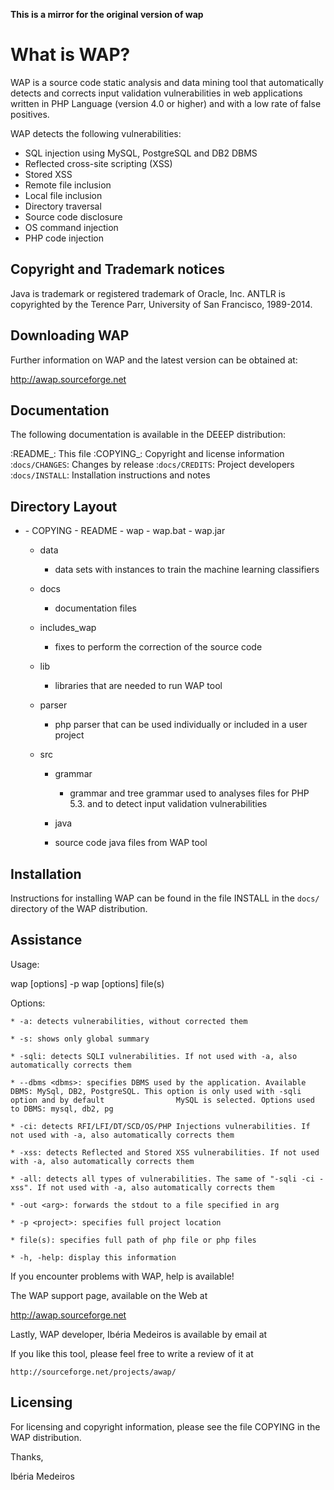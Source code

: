 **This is a mirror for the original version of wap**

What is WAP?
=============

WAP is a source code static analysis and data mining tool that automatically detects and corrects input validation vulnerabilities in web applications written in PHP Language (version 4.0 or higher) and with a low rate of false positives.

WAP detects the following vulnerabilities:
- SQL injection using MySQL, PostgreSQL and DB2 DBMS
- Reflected cross-site scripting (XSS)
- Stored XSS
- Remote file inclusion
- Local file inclusion
- Directory traversal
- Source code disclosure
- OS command injection
- PHP code injection


Copyright and Trademark notices
-------------------------------

  Java is trademark or registered trademark of Oracle, Inc.
  ANTLR is copyrighted by the Terence Parr, University of San Francisco, 1989-2014.


Downloading WAP
---------------

Further information on WAP and the latest version can be obtained at:

  http://awap.sourceforge.net


Documentation
-------------

The following documentation is available in the DEEEP distribution:

:README_:          This file
:COPYING_:         Copyright and license information
:`docs/CHANGES`:  Changes by release
:`docs/CREDITS`:  Project developers
:`docs/INSTALL`:  Installation instructions and notes


Directory Layout
----------------

- <toplevel> 
  - COPYING
  - README
  - wap
  - wap.bat
  - wap.jar
  
  - data
    - data sets with instances to train the machine learning classifiers

  - docs
    - documentation files

  - includes_wap
    - fixes to perform the correction of the source code

  - lib
    - libraries that are needed to run WAP tool

  - parser
    - php parser that can be used individually or included in a user project

  - src
    - grammar
      - grammar and tree grammar used to analyses files for PHP 5.3. and to detect input validation vulnerabilities

    - java
	 - source code java files from WAP tool


Installation
------------

Instructions for installing WAP can be found in the file INSTALL in the
``docs/`` directory of the WAP distribution.


Assistance
----------

Usage:

  wap [options] -p <project>
  wap [options] file(s) 

Options:

	* -a: detects vulnerabilities, without corrected them

	* -s: shows only global summary

	* -sqli: detects SQLI vulnerabilities. If not used with -a, also automatically corrects them

	* --dbms <dbms>: specifies DBMS used by the application. Available DBMS: MySql, DB2, PostgreSQL. This option is only used with -sqli option and by default 				  MySQL is selected. Options used to DBMS: mysql, db2, pg

	* -ci: detects RFI/LFI/DT/SCD/OS/PHP Injections vulnerabilities. If not used with -a, also automatically corrects them

	* -xss: detects Reflected and Stored XSS vulnerabilities. If not used with -a, also automatically corrects them

	* -all: detects all types of vulnerabilities. The same of "-sqli -ci -xss". If not used with -a, also automatically corrects them

	* -out <arg>: forwards the stdout to a file specified in arg

	* -p <project>: specifies full project location

	* file(s): specifies full path of php file or php files

	* -h, -help: display this information 


If you encounter problems with WAP, help is available! 

The WAP support page, available on the Web at
 
  http://awap.sourceforge.net

Lastly, WAP developer, Ibéria Medeiros
is available by email at

  <ibemed at gmail.com>


If you like this tool, please feel free to write a review of it at

	http://sourceforge.net/projects/awap/



Licensing
---------

For licensing and copyright information, please see the file COPYING in the
WAP distribution.

Thanks,

Ibéria Medeiros
